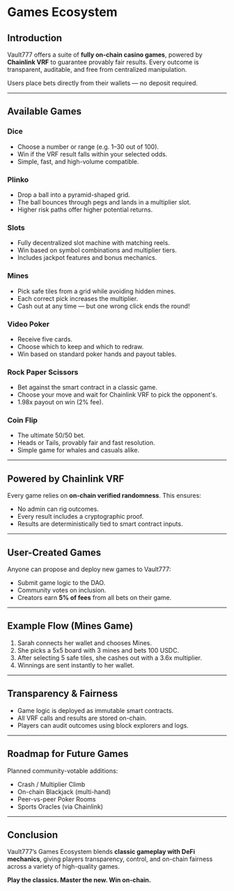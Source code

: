 # Games Ecosystem

## Introduction

Vault777 offers a suite of **fully on-chain casino games**, powered by **Chainlink VRF** to guarantee provably fair results. Every outcome is transparent, auditable, and free from centralized manipulation.

Users place bets directly from their wallets — no deposit required.

---

## Available Games

### Dice
- Choose a number or range (e.g. 1–30 out of 100).
- Win if the VRF result falls within your selected odds.
- Simple, fast, and high-volume compatible.

### Plinko
- Drop a ball into a pyramid-shaped grid.
- The ball bounces through pegs and lands in a multiplier slot.
- Higher risk paths offer higher potential returns.

### Slots
- Fully decentralized slot machine with matching reels.
- Win based on symbol combinations and multiplier tiers.
- Includes jackpot features and bonus mechanics.

### Mines
- Pick safe tiles from a grid while avoiding hidden mines.
- Each correct pick increases the multiplier.
- Cash out at any time — but one wrong click ends the round!

### Video Poker
- Receive five cards.
- Choose which to keep and which to redraw.
- Win based on standard poker hands and payout tables.

### Rock Paper Scissors
- Bet against the smart contract in a classic game.
- Choose your move and wait for Chainlink VRF to pick the opponent's.
- 1.98x payout on win (2% fee).

### Coin Flip
- The ultimate 50/50 bet.
- Heads or Tails, provably fair and fast resolution.
- Simple game for whales and casuals alike.

---

## Powered by Chainlink VRF

Every game relies on **on-chain verified randomness**. This ensures:

- No admin can rig outcomes.
- Every result includes a cryptographic proof.
- Results are deterministically tied to smart contract inputs.

---

## User-Created Games

Anyone can propose and deploy new games to Vault777:

- Submit game logic to the DAO.
- Community votes on inclusion.
- Creators earn **5% of fees** from all bets on their game.

---

## Example Flow (Mines Game)

1. Sarah connects her wallet and chooses Mines.
2. She picks a 5x5 board with 3 mines and bets 100 USDC.
3. After selecting 5 safe tiles, she cashes out with a 3.6x multiplier.
4. Winnings are sent instantly to her wallet.

---

## Transparency & Fairness

- Game logic is deployed as immutable smart contracts.
- All VRF calls and results are stored on-chain.
- Players can audit outcomes using block explorers and logs.

---

## Roadmap for Future Games

Planned community-votable additions:

- Crash / Multiplier Climb
- On-chain Blackjack (multi-hand)
- Peer-vs-peer Poker Rooms
- Sports Oracles (via Chainlink)

---

## Conclusion

Vault777’s Games Ecosystem blends **classic gameplay with DeFi mechanics**, giving players transparency, control, and on-chain fairness across a variety of high-quality games.

**Play the classics. Master the new. Win on-chain.**
